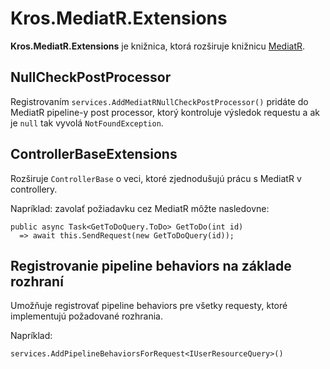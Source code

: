 # Kros.MediatR.Extensions

**Kros.MediatR.Extensions** je knižnica, ktorá rozširuje knižnicu [MediatR](https://github.com/jbogard/MediatR).

## NullCheckPostProcessor

Registrovaním `services.AddMediatRNullCheckPostProcessor()` pridáte do MediatR pipeline-y post processor, ktorý kontroluje výsledok requestu a ak je `null` tak vyvolá `NotFoundException`.

## ControllerBaseExtensions

Rozširuje `ControllerBase` o veci, ktoré zjednodušujú prácu s MediatR v controllery.

Napríklad: zavolať požiadavku cez MediatR môžte nasledovne:

```CSharp
public async Task<GetToDoQuery.ToDo> GetToDo(int id)
  => await this.SendRequest(new GetToDoQuery(id));
```

## Registrovanie pipeline behaviors na základe rozhraní

Umožňuje registrovať pipeline behaviors pre všetky requesty, ktoré implementujú požadované rozhrania.

Napríklad:

```CSharp
services.AddPipelineBehaviorsForRequest<IUserResourceQuery>()
```
